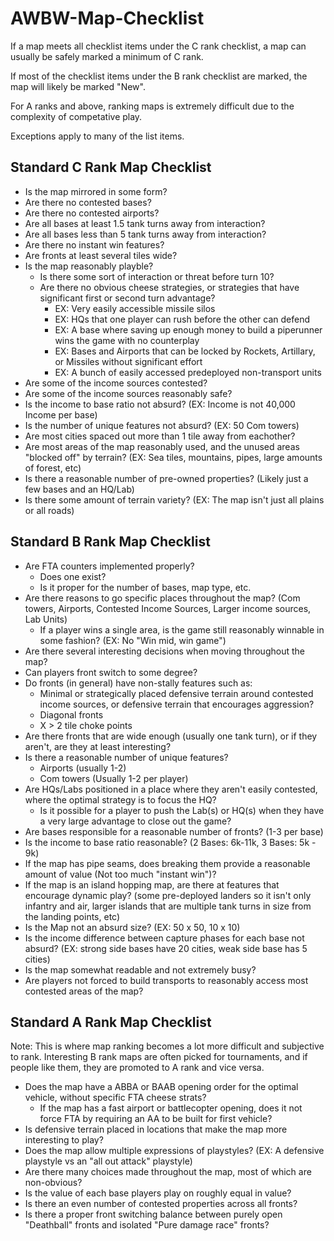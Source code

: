 # AWBW-Map-Checklist

If a map meets all checklist items under the C rank checklist, a map can usually be safely marked a minimum of C rank.

If most of the checklist items under the B rank checklist are marked, the map will likely be marked "New".

For A ranks and above, ranking maps is extremely difficult due to the complexity of competative play.

Exceptions apply to many of the list items.

## Standard C Rank Map Checklist
- Is the map mirrored in some form?
- Are there no contested bases?
- Are there no contested airports?
- Are all bases at least 1.5 tank turns away from interaction?
- Are all bases less than 5 tank turns away from interaction?
- Are there no instant win features?
- Are fronts at least several tiles wide?
- Is the map reasonably playble?
  - Is there some sort of interaction or threat before turn 10?
  - Are there no obvious cheese strategies, or strategies that have significant first or second turn advantage?
    - EX: Very easily accessible missile silos
    - EX: HQs that one player can rush before the other can defend
    - EX: A base where saving up enough money to build a piperunner wins the game with no counterplay
    - EX: Bases and Airports that can be locked by Rockets, Artillary, or Missiles without significant effort
    - EX: A bunch of easily accessed predeployed non-transport units
- Are some of the income sources contested?
- Are some of the income sources reasonably safe?
- Is the income to base ratio not absurd? (EX: Income is not 40,000 Income per base)
- Is the number of unique features not absurd? (EX: 50 Com towers)
- Are most cities spaced out more than 1 tile away from eachother?
- Are most areas of the map reasonably used, and the unused areas "blocked off" by terrain? (EX: Sea tiles, mountains, pipes, large amounts of forest, etc)
- Is there a reasonable number of pre-owned properties? (Likely just a few bases and an HQ/Lab)
- Is there some amount of terrain variety? (EX: The map isn't just all plains or all roads)

## Standard B Rank Map Checklist
- Are FTA counters implemented properly?
  - Does one exist?
  - Is it proper for the number of bases, map type, etc.
- Are there reasons to go specific places throughout the map? (Com towers, Airports, Contested Income Sources, Larger income sources, Lab Units)
    - If a player wins a single area, is the game still reasonably winnable in some fashion? (EX: No "Win mid, win game")
- Are there several interesting decisions when moving throughout the map?
- Can players front switch to some degree?
- Do fronts (in general) have non-stally features such as:
  - Minimal or strategically placed defensive terrain around contested income sources, or defensive terrain that encourages aggression?
  - Diagonal fronts
  - X > 2 tile choke points
- Are there fronts that are wide enough (usually one tank turn), or if they aren't, are they at least interesting?
- Is there a reasonable number of unique features?
  - Airports (usually 1-2)
  - Com towers (Usually 1-2 per player)
- Are HQs/Labs positioned in a place where they aren't easily contested, where the optimal strategy is to focus the HQ?
    - Is it possible for a player to push the Lab(s) or HQ(s) when they have a very large advantage to close out the game?
- Are bases responsible for a reasonable number of fronts? (1-3 per base)
- Is the income to base ratio reasonable? (2 Bases: 6k-11k, 3 Bases: 5k - 9k)
- If the map has pipe seams, does breaking them provide a reasonable amount of value (Not too much "instant win")?
- If the map is an island hopping map, are there at features that encourage dynamic play? (some pre-deployed landers so it isn't only infantry and air, larger islands that are multiple tank turns in size from the landing points, etc)
- Is the Map not an absurd size? (EX: 50 x 50, 10 x 10)
- Is the income difference between capture phases for each base not absurd? (EX: strong side bases have 20 cities, weak side base has 5 cities)
- Is the map somewhat readable and not extremely busy?
- Are players not forced to build transports to reasonably access most contested areas of the map?

## Standard A Rank Map Checklist
Note: This is where map ranking becomes a lot more difficult and subjective to rank. Interesting B rank maps are often picked for tournaments, and if people like them, they are promoted to A rank and vice versa.

- Does the map have a ABBA or BAAB opening order for the optimal vehicle, without specific FTA cheese strats?
    - If the map has a fast airport or battlecopter opening, does it not force FTA by requiring an AA to be built for first vehicle?
- Is defensive terrain placed in locations that make the map more interesting to play?
- Does the map allow multiple expressions of playstyles? (EX: A defensive playstyle vs an "all out attack" playstyle)
- Are there many choices made throughout the map, most of which are non-obvious?
- Is the value of each base players play on roughly equal in value?
- Is there an even number of contested properties across all fronts?
- Is there a proper front switching balance between purely open "Deathball" fronts and isolated "Pure damage race" fronts?
